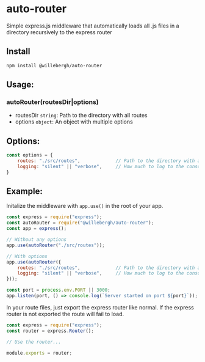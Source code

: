 # auto-router
Simple express.js middleware that automatically loads all .js files in a directory recursively to the express router

## Install
```bash
npm install @willebergh/auto-router
```

## Usage:
### autoRouter(routesDir|options)
- routesDir `string`: Path to the directory with all routes
- options `object`: An object with multiple options

## Options:
```js
const options = {
    routes: "./src/routes",             // Path to the directory with all routes
    logging: "silent" || "verbose",     // How much to log to the console
}
```

## Example:
Initalize the middleware with `app.use()` in the root of your app.
```js
const express = require("express");
const autoRouter = require("@willebergh/auto-router");
const app = express();

// Without any options
app.use(autoRouter("./src/routes"));

// With options
app.use(autoRouter({
    routes: "./src/routes",             // Path to the directory with all routes
    logging: "silent" || "verbose",     // How much to log to the console
}));

const port = process.env.PORT || 3000;
app.listen(port, () => console.log(`Server started on port ${port}`));
```
In your route files, just export the express router like normal.
If the express router is not exported the route will fail to load.
```js
const express = require("express");
const router = express.Router();

// Use the router...

module.exports = router;
```